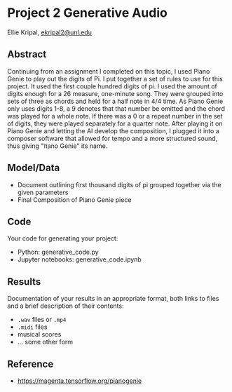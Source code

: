 # Project 2 Generative Audio

Ellie Kripal, ekripal2@unl.edu

## Abstract

Continuing from an assignment I completed on this topic, I used Piano Genie to play out the digits of Pi. I put together a set of rules to use for this project. It used the first couple hundred digits of pi. I used the amount of digits enough for a 26 measure, one-minute song. They were grouped into sets of three as chords and held for a half note in 4/4 time. As Piano Genie only uses digits 1-8, a 9 denotes that that number be omitted and the chord was played for a whole note. If there was a 0 or a repeat number in the set of digits, they were played separately for a quarter note. After playing it on Piano Genie and letting the AI develop the composition, I plugged it into a composer software that allowed for tempo and a more structured sound, thus giving "πano Genie" its name.

## Model/Data

- Document outlining first thousand digits of pi grouped together via the given parameters
- Final Composition of Piano Genie piece

## Code

Your code for generating your project:
- Python: generative_code.py
- Jupyter notebooks: generative_code.ipynb

## Results

Documentation of your results in an appropriate format, both links to files and a brief description of their contents:
- `.wav` files or `.mp4`
- `.midi` files
- musical scores
- ... some other form

## Reference

- https://magenta.tensorflow.org/pianogenie
